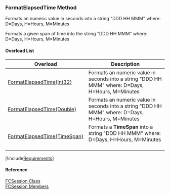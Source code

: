 ﻿### FormatElapsedTime Method

Formats an numeric value in seconds into a string "DDD HH MMM" where: D=Days, H=Hours, M=Minutes

Formats a given span of time into the string "DDD HH MMM" where: D=Days, H=Hours, M=Minutes

#### Overload List

| Overload | Description |
| --- | --- |
| [FormatElapsedTime(Int32)](fcSDK~FChoice.Foundation.FCSession~FormatElapsedTime(Int32).md) | Formats an numeric value in seconds into a string "DDD HH MMM" where: D=Days, H=Hours, M=Minutes   |
| [FormatElapsedTime(Double)](fcSDK~FChoice.Foundation.FCSession~FormatElapsedTime(Double).md) | Formats an numeric value in seconds into a string "DDD HH MMM" where: D=Days, H=Hours, M=Minutes   |
| [FormatElapsedTime(TimeSpan)](fcSDK~FChoice.Foundation.FCSession~FormatElapsedTime(TimeSpan).md) | Formats a **TimeSpan** into a string "DDD HH MMM" where: D=Days, H=Hours, M=Minutes   |

[!include[Requirements](../partials/requirements.md)]



#### Reference

[FCSession Class](fcSDK~FChoice.Foundation.FCSession.md)  
[FCSession Members](fcSDK~FChoice.Foundation.FCSession_members.md)